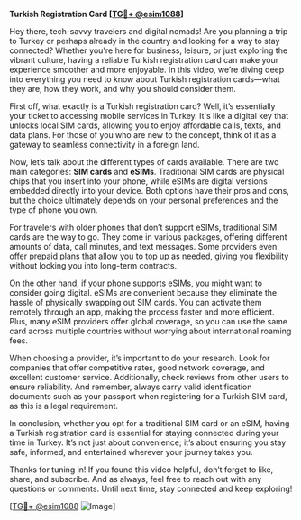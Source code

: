 **Turkish Registration Card [[TG💪+ @esim1088](https://t.me/s/esim1088)]**

Hey there, tech-savvy travelers and digital nomads! Are you planning a trip to Turkey or perhaps already in the country and looking for a way to stay connected? Whether you're here for business, leisure, or just exploring the vibrant culture, having a reliable Turkish registration card can make your experience smoother and more enjoyable. In this video, we’re diving deep into everything you need to know about Turkish registration cards—what they are, how they work, and why you should consider them.

First off, what exactly is a Turkish registration card? Well, it’s essentially your ticket to accessing mobile services in Turkey. It's like a digital key that unlocks local SIM cards, allowing you to enjoy affordable calls, texts, and data plans. For those of you who are new to the concept, think of it as a gateway to seamless connectivity in a foreign land. 

Now, let’s talk about the different types of cards available. There are two main categories: **SIM cards** and **eSIMs**. Traditional SIM cards are physical chips that you insert into your phone, while eSIMs are digital versions embedded directly into your device. Both options have their pros and cons, but the choice ultimately depends on your personal preferences and the type of phone you own.

For travelers with older phones that don’t support eSIMs, traditional SIM cards are the way to go. They come in various packages, offering different amounts of data, call minutes, and text messages. Some providers even offer prepaid plans that allow you to top up as needed, giving you flexibility without locking you into long-term contracts.

On the other hand, if your phone supports eSIMs, you might want to consider going digital. eSIMs are convenient because they eliminate the hassle of physically swapping out SIM cards. You can activate them remotely through an app, making the process faster and more efficient. Plus, many eSIM providers offer global coverage, so you can use the same card across multiple countries without worrying about international roaming fees.

When choosing a provider, it’s important to do your research. Look for companies that offer competitive rates, good network coverage, and excellent customer service. Additionally, check reviews from other users to ensure reliability. And remember, always carry valid identification documents such as your passport when registering for a Turkish SIM card, as this is a legal requirement.

In conclusion, whether you opt for a traditional SIM card or an eSIM, having a Turkish registration card is essential for staying connected during your time in Turkey. It’s not just about convenience; it’s about ensuring you stay safe, informed, and entertained wherever your journey takes you.

Thanks for tuning in! If you found this video helpful, don’t forget to like, share, and subscribe. And as always, feel free to reach out with any questions or comments. Until next time, stay connected and keep exploring!

[[TG💪+ @esim1088](https://t.me/s/esim1088) ![Image](https://i.postimg.cc/Y0z9fWf4/image.png)]